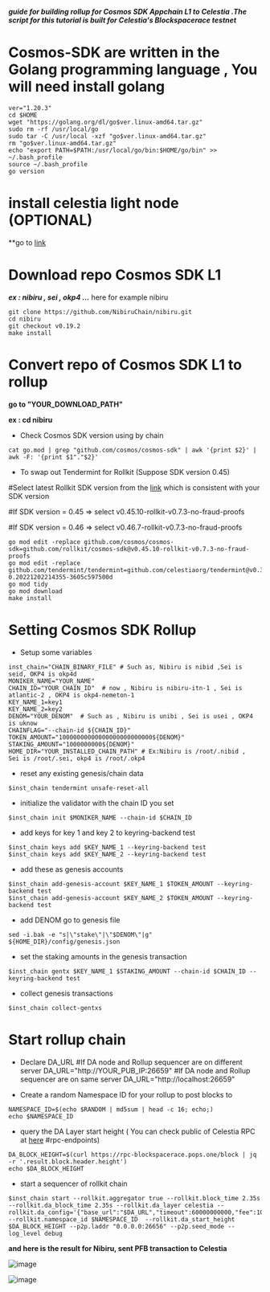 ***guide for building rollup for Cosmos SDK Appchain L1 to Celestia .The script for this tutorial is built for Celestia's Blockspacerace testnet***

# Cosmos-SDK are written in the Golang programming language , You will need install golang
```
ver="1.20.3"
cd $HOME
wget "https://golang.org/dl/go$ver.linux-amd64.tar.gz"
sudo rm -rf /usr/local/go
sudo tar -C /usr/local -xzf "go$ver.linux-amd64.tar.gz"
rm "go$ver.linux-amd64.tar.gz"
echo "export PATH=$PATH:/usr/local/go/bin:$HOME/go/bin" >> ~/.bash_profile
source ~/.bash_profile
go version
```
# install celestia light node (OPTIONAL)

**go to [link](https://docs.celestia.org/nodes/light-node/)

# Download repo Cosmos SDK L1

 ***ex : nibiru , sei , okp4 ...***
 here for example nibiru
 ```
git clone https://github.com/NibiruChain/nibiru.git
cd nibiru
git checkout v0.19.2
make install
```
 
# Convert repo of Cosmos SDK L1 to rollup
**go to "YOUR_DOWNLOAD_PATH"**

**ex : cd nibiru**

- Check Cosmos SDK version using by chain
```
cat go.mod | grep "github.com/cosmos/cosmos-sdk" | awk '{print $2}' | awk -F: '{print $1"."$2}'
```
- To swap out Tendermint for Rollkit (Suppose SDK version 0.45)

#Select latest Rollkit SDK version from the [link](https://github.com/rollkit/cosmos-sdk/tags) which is consistent with your SDK version

#If SDK version = 0.45 => select v0.45.10-rollkit-v0.7.3-no-fraud-proofs

#If SDK version = 0.46 => select v0.46.7-rollkit-v0.7.3-no-fraud-proofs

```
go mod edit -replace github.com/cosmos/cosmos-sdk=github.com/rollkit/cosmos-sdk@v0.45.10-rollkit-v0.7.3-no-fraud-proofs
go mod edit -replace github.com/tendermint/tendermint=github.com/celestiaorg/tendermint@v0.34.22-0.20221202214355-3605c597500d
go mod tidy
go mod download
make install
```

# Setting Cosmos SDK Rollup
- Setup some variables
```
inst_chain="CHAIN_BINARY_FILE" # Such as, Nibiru is nibid ,Sei is seid, OKP4 is okp4d
MONIKER_NAME="YOUR_NAME"
CHAIN_ID="YOUR_CHAIN_ID"  # now , Nibiru is nibiru-itn-1 , Sei is atlantic-2 , OKP4 is okp4-nemeton-1
KEY_NAME_1=key1
KEY_NAME_2=key2
DENOM="YOUR_DENOM"  # Such as , Nibiru is unibi , Sei is usei , OKP4 is uknow
CHAINFLAG="--chain-id ${CHAIN_ID}"
TOKEN_AMOUNT="10000000000000000000000000${DENOM}"
STAKING_AMOUNT="1000000000${DENOM}"
HOME_DIR="YOUR_INSTALLED_CHAIN_PATH" # Ex:Nibiru is /root/.nibid ,  Sei is /root/.sei, okp4 is /root/.okp4
```
- reset any existing genesis/chain data
```
$inst_chain tendermint unsafe-reset-all
```
- initialize the validator with the chain ID you set
```
$inst_chain init $MONIKER_NAME --chain-id $CHAIN_ID
```
-  add keys for key 1 and key 2 to keyring-backend test
```
$inst_chain keys add $KEY_NAME_1 --keyring-backend test
$inst_chain keys add $KEY_NAME_2 --keyring-backend test
```
- add these as genesis accounts
```
$inst_chain add-genesis-account $KEY_NAME_1 $TOKEN_AMOUNT --keyring-backend test
$inst_chain add-genesis-account $KEY_NAME_2 $TOKEN_AMOUNT --keyring-backend test
```
- add DENOM go to genesis file
```
sed -i.bak -e "s|\"stake\"|\"$DENOM\"|g" ${HOME_DIR}/config/genesis.json
```
- set the staking amounts in the genesis transaction
```
$inst_chain gentx $KEY_NAME_1 $STAKING_AMOUNT --chain-id $CHAIN_ID --keyring-backend test
```
- collect genesis transactions
```
$inst_chain collect-gentxs
```
# Start rollup chain
-  Declare DA_URL
  #If DA node and Rollup sequencer are on different server
DA_URL="http://YOUR_PUB_IP:26659"
  #If DA node and Rollup sequencer are on same server
DA_URL="http://localhost:26659"

- Create a random Namespace ID for your rollup to post blocks to
```
NAMESPACE_ID=$(echo $RANDOM | md5sum | head -c 16; echo;)
echo $NAMESPACE_ID 
```
- query the DA Layer start height
( You can check public of Celestia RPC at [here](https://docs.celestia.org/nodes/blockspace-race/) #rpc-endpoints) 
```
DA_BLOCK_HEIGHT=$(curl https://rpc-blockspacerace.pops.one/block | jq -r '.result.block.header.height')
echo $DA_BLOCK_HEIGHT
```
- start a sequencer of rollkit chain
```
$inst_chain start --rollkit.aggregator true --rollkit.block_time 2.35s --rollkit.da_block_time 2.35s --rollkit.da_layer celestia --rollkit.da_config='{"base_url":"$DA_URL","timeout":60000000000,"fee":100,"gas_limit":100000}' --rollkit.namespace_id $NAMESPACE_ID  --rollkit.da_start_height $DA_BLOCK_HEIGHT --p2p.laddr "0.0.0.0:26656" --p2p.seed_mode --log_level debug
```
**and here is the result for Nibiru, sent PFB transaction to Celestia**

![image](https://user-images.githubusercontent.com/110772351/236657219-4e4e3cf9-8655-4a57-9d13-ba97e0d706c6.png)

![image](https://user-images.githubusercontent.com/110772351/236657255-f50f5a9f-1990-4999-9980-e8fd77381f9a.png)
